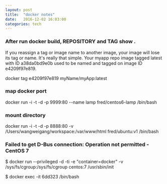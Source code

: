 ```yaml
---
layout: post
title:  "docker notes"
date:   2016-12-02 16:03:00
categories: tech
---
```


### After run docker build, REPOSITORY and TAG show <none>.

If you reassign a tag or image name to another image, your image will lose its tag or name. It's really that simple. Your myapp repo image tagged latest with ID a38da0bd9e0b used to be named and tagged on image ID e4209f97e819.

docker tag e4209f97e819 myName/myApp:latest

### map docker port 

docker run -i -t -d -p 9999:80 --name lamp fred/centos6-lamp /bin/bash


### mount directory

docker run -i -t -d -p 8888:80 -v /Users/wangweigang/workspace:/var/www/html fred/ubuntu:v1 /bin/bash


### Failed to get D-Bus connection: Operation not permitted - CentOS 7
$ docker run --privileged -d -ti -e "container=docker"  -v
/sys/fs/cgroup:/sys/fs/cgroup  centos:7  /usr/sbin/init

$ docker exec -it 6dd323 /bin/bash

